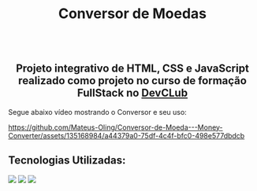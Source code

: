 <h1 align="center">Conversor de Moedas</h1>
<br>
<br>
<h2 align="center">Projeto integrativo de HTML, CSS e JavaScript realizado como projeto no curso de formação FullStack no <a href="https://rodolfomori.com.br/devclub/">DevCLub</a> </h2>

<p>Segue abaixo vídeo mostrando o Conversor e seu uso:</p>
<src="/assets/video" >

https://github.com/Mateus-Oling/Conversor-de-Moeda---Money-Converter/assets/135168984/a44379a0-75df-4c4f-bfc0-498e577dbdcb





<h2>Tecnologias Utilizadas:</h2>
<img src="https://img.shields.io/badge/HTML5-E34F26?style=for-the-badge&logo=html5&logoColor=white">
<img src="https://img.shields.io/badge/CSS3-1572B6?style=for-the-badge&logo=css3&logoColor=white">
<img src="https://img.shields.io/badge/JavaScript-F7DF1E?style=for-the-badge&logo=javascript&logoColor=black">
